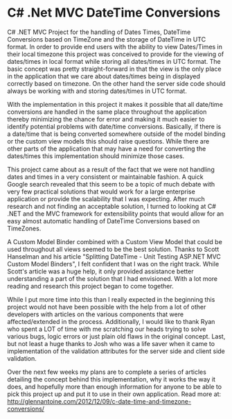 C# .Net MVC DateTime Conversions
==============================

C# .NET MVC Project for the handling of Dates Times, DateTime Conversions based on TimeZone and the storage of DateTime in UTC format. In order to provide end users with the ability to view Dates/Times in their local timezone this project was conceived to provide for the viewing of dates/times in local format while storing all dates/times in UTC format. 
The basic concept was pretty straight-forward in that the view is the only place in the application that we care about dates/times being in displayed correctly based on timezone. On the other hand the server side code should always be working with and storing dates/times in UTC format. 

With the implementation in this project it makes it possible that all date/time conversions are handled in the same place throughout the application thereby minimizing the chance for error and making it much easier to identify potential problems with date/time conversions. Basically, if there is a date/time that is being converted somewhere outside of the model binding or the custom view models this should raise questions. While there are other parts of the application that may have a need for converting the dates/times this implementation should minimize those cases.

This project came about as a result of the fact that we were not handling dates and times in a very consistent or maintainable fashion. A quick Google search revealed that this seem to be a topic of much debate with very few practical solutions that would work for a large enterprise application or provide the scalability that I was expecting. After much research and not finding an acceptable solution, I turned to looking at C# .NET and the MVC framework for extensibility points that would allow for an easy almost automatic handling of DateTime Conversions based on TimeZones. 

A Custom Model Binder combined with a Custom View Model that could be used throughout all views seemed to be the best solution. Thanks to Scott Hanselman and his article "Splitting DateTime - Unit Testing ASP.NET MVC Custom Model Binders", I felt confident that I was on the right track. While Scott's article was a huge help, it only provided assistance better understanding a part of the solution that I had envisioned. With a lot more reading and research this project began to come together. 

While I put more time into this than I really expected in the beginning this project would not have been possible with the help from a lot of other developers with articles on the various components that were affected/extended in the process. Additionally, I would like to thank Ryan who spent a LOT of time with me scratching our heads trying to solve various bugs, logic errors or just plain old flaws in the original concept. Last, but not least a huge thanks to Josh who was a life saver when it came to implementation of the validation attributes for the server side and client side validation. 

Over the next few weeks my plans are to complete a series of articles detailing the concept behind this implementation, why it works the way it does, and hopefully more than enough information for anyone to be able to pick this project up and put it to use in their own application. Read more at: http://glennantoine.com/2012/12/09/c-date-time-and-timezone-conversions/
